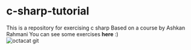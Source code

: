 # c-sharp-tutorial
<div>
This is a repository for exercising c sharp  Based on a course by Ashkan Rahmani  
You can see some exercises <b>here</b> :)
</div>
<img src="https://raw.githubusercontent.com/gist/theAdityaNVS/f5b585d1082da2dffffea32434f37956/raw/7f9552d0a179b4f84059259fa878199e369b069c/GitHub-logo.gif" title="octacat git">
